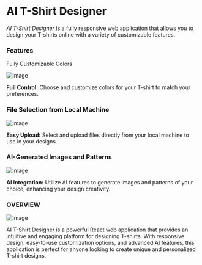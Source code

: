 # **AI T-Shirt Designer**

*AI T-Shirt Designer* is a fully responsive web application that allows you to design your T-shirts online with a variety of customizable features.


### **Features**

Fully Customizable Colors

![image](https://github.com/user-attachments/assets/f3f97bad-6bfc-44f1-9084-3e937d2fa379)

**Full Control:** Choose and customize colors for your T-shirt to match your preferences.

### **File Selection from Local Machine**

![image](https://github.com/user-attachments/assets/067f55b0-de8c-43dc-8f40-42202c2fd444)

**Easy Upload:** Select and upload files directly from your local machine to use in your designs.

### **AI-Generated Images and Patterns**

![image](https://github.com/user-attachments/assets/c9d89fd6-3bb9-4eea-8c51-adc35564c9db)

**AI Integration:** Utilize AI features to generate images and patterns of your choice, enhancing your design creativity.

### **OVERVIEW**

![image](https://github.com/user-attachments/assets/0c0df703-8dc1-4c00-9ee2-50fa38a2b18b)

AI T-Shirt Designer is a powerful React web application that provides an intuitive and engaging platform for designing T-shirts. With responsive design, easy-to-use customization options, and advanced AI features, this application is perfect for anyone looking to create unique and personalized T-shirt designs.

